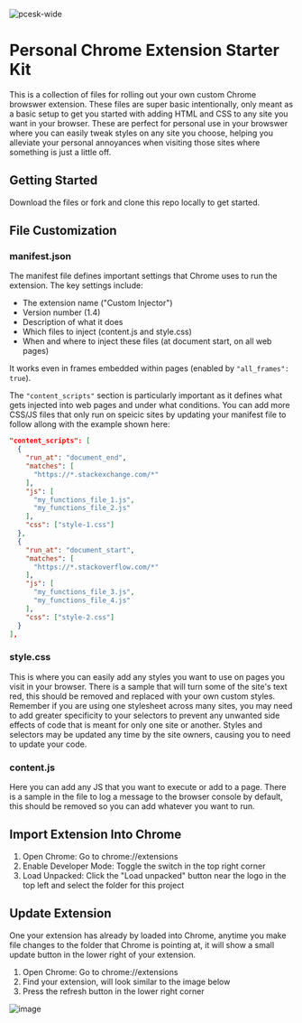 ![pcesk-wide](https://github.com/user-attachments/assets/c4f9c7d0-4d11-43f4-812a-da7fa4e0f0ca)

# Personal Chrome Extension Starter Kit

This is a collection of files for rolling out your own custom Chrome browswer extension. These files are super basic intentionally, only meant as a basic setup to get you started with adding HTML and CSS to any site you want in your browser. These are perfect for personal use in your browswer where you can easily tweak styles on any site you choose, helping you alleviate your personal annoyances when visiting those sites where something is just a little off. 

## Getting Started
Download the files or fork and clone this repo locally to get started. 

## File Customization

### manifest.json
The manifest file defines important settings that Chrome uses to run the extension. The key settings include:

- The extension name ("Custom Injector")
- Version number (1.4)
- Description of what it does
- Which files to inject (content.js and style.css)
- When and where to inject these files (at document start, on all web pages)

It works even in frames embedded within pages (enabled by `"all_frames": true`).

The `"content_scripts"` section is particularly important as it defines what gets injected into web pages and under what conditions. You can add more CSS/JS files that only run on speicic sites by updating your manifest file to follow allong with the example shown here:

```json
"content_scripts": [
  {
    "run_at": "document_end",
    "matches": [
      "https://*.stackexchange.com/*"
    ],
    "js": [
      "my_functions_file_1.js",
      "my_functions_file_2.js"
    ],
    "css": ["style-1.css"]
  },
  {
    "run_at": "document_start",
    "matches": [
      "https://*.stackoverflow.com/*"
    ],
    "js": [
      "my_functions_file_3.js",
      "my_functions_file_4.js"
    ],
    "css": ["style-2.css"]
  }
],
```

### style.css
This is where you can easily add any styles you want to use on pages you visit in your browser. There is a sample that will turn some of the site's text red, this should be removed and replaced with your own custom styles. Remember if you are using one stylesheet across many sites, you may need to add greater specificity to your selectors to prevent any unwanted side effects of code that is meant for only one site or another. Styles and selectors may be updated any time by the site owners, causing you to need to update your code.



### content.js
Here you can add any JS that you want to execute or add to a page. There is a sample in the file to log a message to the browser console by default, this should be removed so you can add whatever you want to run. 


## Import Extension Into Chrome
1. Open Chrome: Go to chrome://extensions
2. Enable Developer Mode: Toggle the switch in the top right corner
3. Load Unpacked: Click the "Load unpacked" button near the logo in the top left and select the folder for this project

## Update Extension
One your extension has already by loaded into Chrome, anytime you make file changes to the folder that Chrome is pointing at, it will show a small update button in the lower right of your extension. 
1. Open Chrome: Go to chrome://extensions
2. Find your extension, will look similar to the image below
3. Press the refresh button in the lower right corner

![image](https://github.com/user-attachments/assets/6d73f78c-e18f-44fd-8c77-5a543f022407)



